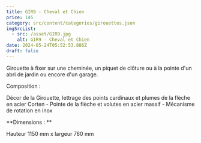 ```yaml
---
title: GIR9 - Cheval et Chien
price: 145
category: src/content/categories/girouettes.json
imgSrcList:
  - src: /asset/GIR9.jpg
    alt: GIR9 - Cheval et Chien
date: 2024-05-24T05:52:53.886Z
draft: false
---
```


Girouette à fixer sur une cheminée, un piquet de clôture ou à la pointe d'un abri de jardin ou encore d'un garage.

Composition :

Décor de la Girouette, lettrage des points cardinaux et plumes de la flèche en acier Corten - Pointe de la flèche et volutes en acier massif - Mécanisme de rotation en inox

**Dimensions : **

Hauteur 1150 mm x largeur 760 mm
